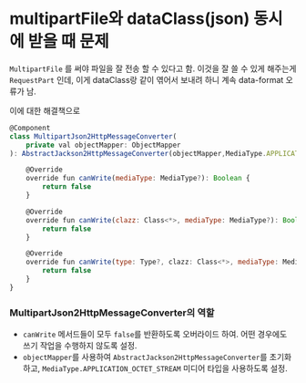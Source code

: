 # multipartFile와 dataClass(json) 동시에 받을 때 문제

`MultipartFile` 를 써야 파일을 잘 전송 할 수 있다고 함. 이것을 잘 쓸 수 있게 해주는게 `RequestPart` 인데, 이게 dataClass랑 같이 엮어서 보내려 하니 계속 data-format 오류가 남. 

이에 대한 해결책으로 

```jsx
@Component
class MultipartJson2HttpMessageConverter(
    private val objectMapper: ObjectMapper
): AbstractJackson2HttpMessageConverter(objectMapper,MediaType.APPLICATION_OCTET_STREAM){

    @Override
    override fun canWrite(mediaType: MediaType?): Boolean {
        return false
    }

    @Override
    override fun canWrite(clazz: Class<*>, mediaType: MediaType?): Boolean {
        return false
    }

    @Override
    override fun canWrite(type: Type?, clazz: Class<*>, mediaType: MediaType?): Boolean {
        return false
    }
}
```

### MultipartJson2HttpMessageConverter의 역할

- `canWrite` 메서드들이 모두 `false`를 반환하도록 오버라이드 하여. 어떤 경우에도 쓰기 작업을 수행하지 않도록 설정.
- `objectMapper`를 사용하여 `AbstractJackson2HttpMessageConverter`를 초기화하고, `MediaType.APPLICATION_OCTET_STREAM` 미디어 타입을 사용하도록 설정.
